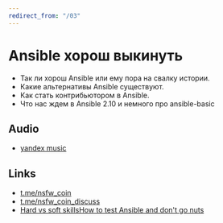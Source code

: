 ```yaml
---
redirect_from: "/03"
---
```


# Ansible хорош выкинуть

* Так ли хорош Ansible или ему пора на свалку истории.
* Какие альтернативы Ansible существуют.
* Как стать контрибьютором в Ansible.
* Что нас ждем в Ansible 2.10 и немного про ansible-basic

## Audio

* [yandex music](https://music.yandex.ru/album/10318378/track/65562747)

## Links

* [t.me/nsfw_coin](https://t.me/nsfw_coin)
* [t.me/nsfw_coin_discuss](https://t.me/nsfw_coin_discuss)
* [Hard vs soft skillsHow to test Ansible and don't go nuts](http://www.goncharov.xyz/it/ansible-testing-ru.html)
